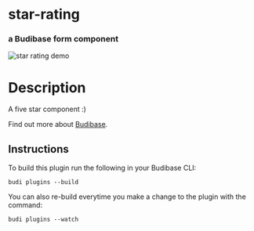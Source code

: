 # star-rating

### a Budibase form component

![star rating demo](https://user-images.githubusercontent.com/110921612/192579655-e10e8536-6b66-4248-8723-e84ae2ea408c.gif)

# Description

A five star component :)

Find out more about [Budibase](https://github.com/Budibase/budibase).

## Instructions

To build this plugin run the following in your Budibase CLI:

```
budi plugins --build
```

You can also re-build everytime you make a change to the plugin with the command:

```
budi plugins --watch
```
